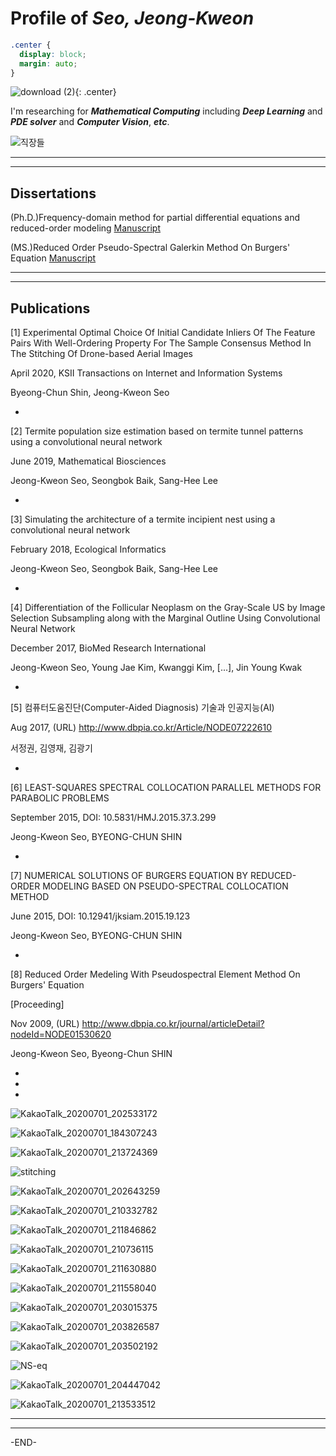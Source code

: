 # Profile of **_Seo, Jeong-Kweon_**

```css
.center {
  display: block;
  margin: auto;
}
```

![download (2)](https://user-images.githubusercontent.com/26245409/86245454-751d1800-bbe4-11ea-9f39-283e4ef078b8.png){: .center}

I'm researching for **_Mathematical Computing_** including **_Deep Learning_** and **_PDE solver_** and **_Computer Vision_**, **_etc_**.

![직장들](https://user-images.githubusercontent.com/26245409/86247793-f3c78480-bbe7-11ea-9e34-5904b4ee1dfd.png)

*******************************************************************************
 
*******************************************************************************

## Dissertations
(Ph.D.)Frequency-domain method for partial differential equations and reduced-order modeling [Manuscript](http://www.riss.kr/search/detail/DetailView.do?p_mat_type=be54d9b8bc7cdb09&control_no=52e65d3a308b8c8cffe0bdc3ef48d419&outLink=N)

(MS.)Reduced Order Pseudo-Spectral Galerkin Method On Burgers' Equation [Manuscript](http://www.riss.or.kr/search/detail/DetailView.do?p_mat_type=be54d9b8bc7cdb09&control_no=62c250e0079aedfbffe0bdc3ef48d419)

*******************************************************************************

*******************************************************************************

## Publications
[1] Experimental Optimal Choice Of Initial Candidate Inliers Of The Feature Pairs With Well-Ordering Property For The Sample Consensus Method In The Stitching Of Drone-based Aerial Images

April 2020, KSII Transactions on Internet and Information Systems

Byeong-Chun Shin, Jeong-Kweon Seo

*

[2] Termite population size estimation based on termite tunnel patterns using a convolutional neural network

June 2019, Mathematical Biosciences

Jeong-Kweon Seo, Seongbok Baik, Sang-Hee Lee

*

[3] Simulating the architecture of a termite incipient nest using a convolutional neural network

February 2018, Ecological Informatics

Jeong-Kweon Seo, Seongbok Baik, Sang-Hee Lee

*

[4] Differentiation of the Follicular Neoplasm on the Gray-Scale US by Image Selection Subsampling along with the Marginal Outline Using Convolutional Neural Network

December 2017, BioMed Research International

Jeong-Kweon Seo, Young Jae Kim, Kwanggi Kim, [...], Jin Young Kwak

*

[5] 컴퓨터도움진단(Computer-Aided Diagnosis) 기술과 인공지능(AI)

Aug 2017, (URL) http://www.dbpia.co.kr/Article/NODE07222610

서정권, 김영재, 김광기

*

[6] LEAST-SQUARES SPECTRAL COLLOCATION PARALLEL METHODS FOR PARABOLIC PROBLEMS

September 2015, DOI: 10.5831/HMJ.2015.37.3.299

Jeong-Kweon Seo, BYEONG-CHUN SHIN

*

[7] NUMERICAL SOLUTIONS OF BURGERS EQUATION BY REDUCED-ORDER MODELING BASED ON PSEUDO-SPECTRAL COLLOCATION METHOD

June 2015, DOI: 10.12941/jksiam.2015.19.123

Jeong-Kweon Seo, BYEONG-CHUN SHIN

*

[8] Reduced Order Medeling With Pseudospectral Element Method On Burgers' Equation

[Proceeding]

Nov 2009, (URL) http://www.dbpia.co.kr/journal/articleDetail?nodeId=NODE01530620

Jeong-Kweon Seo, Byeong-Chun SHIN

*

*

*

![KakaoTalk_20200701_202533172](https://user-images.githubusercontent.com/26245409/86248819-5b320400-bbe9-11ea-9515-eaecf8964860.jpg)

![KakaoTalk_20200701_184307243](https://user-images.githubusercontent.com/26245409/86231023-db963c00-bbcc-11ea-8749-7746e39424ab.jpg)

![KakaoTalk_20200701_213724369](https://user-images.githubusercontent.com/26245409/86248863-70a72e00-bbe9-11ea-8f66-3995c4e0ed51.jpg)

![stitching](https://user-images.githubusercontent.com/26245409/86245346-4c951e00-bbe4-11ea-9e79-0bceadd55ed8.png)

![KakaoTalk_20200701_202643259](https://user-images.githubusercontent.com/26245409/86248912-7f8de080-bbe9-11ea-840b-3a89be57c1c0.jpg)

![KakaoTalk_20200701_210332782](https://user-images.githubusercontent.com/26245409/86243728-d55e8a80-bbe1-11ea-9dfc-0de508894648.png)

![KakaoTalk_20200701_211846862](https://user-images.githubusercontent.com/26245409/86249297-0f338f00-bbea-11ea-9b76-04c124e503ea.png)

![KakaoTalk_20200701_210736115](https://user-images.githubusercontent.com/26245409/86243632-afd18100-bbe1-11ea-86bc-31b0adb54a97.png)

![KakaoTalk_20200701_211630880](https://user-images.githubusercontent.com/26245409/86243616-a8aa7300-bbe1-11ea-9bac-0a12b88b35b8.png)

![KakaoTalk_20200701_211558040](https://user-images.githubusercontent.com/26245409/86243596-9f210b00-bbe1-11ea-80e3-2f075e770915.png)

![KakaoTalk_20200701_203015375](https://user-images.githubusercontent.com/26245409/86243519-8284d300-bbe1-11ea-80de-f251d6df35cc.png)

![KakaoTalk_20200701_203826587](https://user-images.githubusercontent.com/26245409/86248978-9b918200-bbe9-11ea-9ee1-da628d473c42.png)

![KakaoTalk_20200701_203502192](https://user-images.githubusercontent.com/26245409/86249018-a815da80-bbe9-11ea-8dc2-1d69e9886d29.jpg)

![NS-eq](https://user-images.githubusercontent.com/26245409/86243411-4e111700-bbe1-11ea-8631-62a81a39026e.PNG)

![KakaoTalk_20200701_204447042](https://user-images.githubusercontent.com/26245409/86249061-b8c65080-bbe9-11ea-9abe-43d465691b73.png)



![KakaoTalk_20200701_213533512](https://user-images.githubusercontent.com/26245409/86244972-b95be880-bbe3-11ea-884c-13310b031fc0.jpg)

*******************************************************************************

*******************************************************************************
 
-END-
